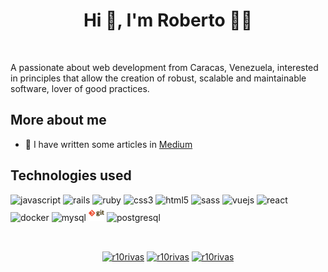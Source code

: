 <h1 align="center">Hi 👋, I'm Roberto 👨‍💻</h1>

</br>

<p>
  A passionate about web development from Caracas, Venezuela, interested in principles that allow the creation of robust, scalable and maintainable software, lover of good practices.
</p>

<!-- <p align="left"> <img src="https://komarev.com/ghpvc/?username=r10rivas" alt="r10rivas" /> </p> -->



<h2>More about me</h2>

- 📝 I have written some articles in [Medium](https://medium.com/@r10rivas) 
 <!--
  - 👨‍💻 All of my projects are available at [hola](hola)
  - 👀 See my [Curriculum Vitae](https://drive.google.com/file/d/1mr_yoVcBn6QolFWAOXSJzxQYvO7ShjNu/view?ths=true) to get more info.
-->


<h2>Technologies used</h2>
<p align="left">
  <img src="https://konpa.github.io/devicon/devicon.git/icons/javascript/javascript-original.svg" alt="javascript" width="25" height="25"/>
  <img src="https://konpa.github.io/devicon/devicon.git/icons/rails/rails-original-wordmark.svg" alt="rails" width="25" height="25"/>
  <img src="https://konpa.github.io/devicon/devicon.git/icons/ruby/ruby-original-wordmark.svg" alt="ruby" width="25" height="25"/>

  <img src="https://konpa.github.io/devicon/devicon.git/icons/css3/css3-original-wordmark.svg" alt="css3" width="25" height="25"/>
  <img src="https://konpa.github.io/devicon/devicon.git/icons/html5/html5-original-wordmark.svg" alt="html5" width="25" height="25"/>
  <img src="https://konpa.github.io/devicon/devicon.git/icons/sass/sass-original.svg" alt="sass" width="25" height="25"/>
  
  <img src="https://konpa.github.io/devicon/devicon.git/icons/vuejs/vuejs-original-wordmark.svg" alt="vuejs" width="25" height="25"/>
  <img src="https://konpa.github.io/devicon/devicon.git/icons/react/react-original-wordmark.svg" alt="react" width="25" height="25"/>
  
  <img src="https://konpa.github.io/devicon/devicon.git/icons/docker/docker-original-wordmark.svg" alt="docker" width="25" height="25"/>
  <img src="https://konpa.github.io/devicon/devicon.git/icons/mysql/mysql-original-wordmark.svg" alt="mysql" width="25" height="25"/>
  
  <img height="25" src="https://raw.githubusercontent.com/github/explore/80688e429a7d4ef2fca1e82350fe8e3517d3494d/topics/git/git.png">
  
  <img src="https://konpa.github.io/devicon/devicon.git/icons/postgresql/postgresql-original-wordmark.svg" alt="postgresql" width="25" height="25"/>
</p>

</br>

<p align="center">
  <a href="https://twitter.com/r10rivas" target="blank"><img align="center" src="https://cdn.jsdelivr.net/npm/simple-icons@3.0.1/icons/twitter.svg" alt="r10rivas" height="20" width="20" /></a>
  <a href="https://linkedin.com/in/r10rivas" target="blank"><img align="center" src="https://cdn.jsdelivr.net/npm/simple-icons@3.0.1/icons/linkedin.svg" alt="r10rivas" height="20" width="20" /></a>
  <a href="https://instagram.com/r10rivas" target="blank"><img align="center" src="https://cdn.jsdelivr.net/npm/simple-icons@3.0.1/icons/instagram.svg" alt="r10rivas" height="20" width="20" /></a>
</p>


<!--
**r10rivas/r10rivas** is a ✨ _special_ ✨ repository because its `README.md` (this file) appears on your GitHub profile.

Here are some ideas to get you started:

- 🔭 I’m currently working on ...
- 🌱 I’m currently learning ...
- 👯 I’m looking to collaborate on ...
- 🤔 I’m looking for help with ...
- 💬 Ask me about ...
- 📫 How to reach me: ...
- 😄 Pronouns: ...
- ⚡ Fun fact: ...
-->
